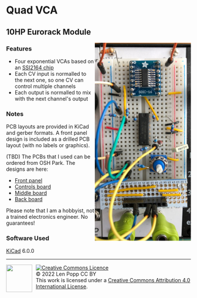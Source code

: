 # Quad VCA

## 10HP Eurorack Module

<img src="VCA-4.jpg" style="float:right">

### Features
- Four exponential VCAs based on an [SSI2164 chip](https://www.soundsemiconductor.com/downloads/ssi2164datasheet.pdf)
- Each CV input is normalled to the next one, so one CV can control multiple channels
- Each output is normalled to mix with the next channel's output

### Notes
PCB layouts are provided in KiCad and gerber formats. A front panel design is included as a drilled PCB layout (with no labels or graphics).

(TBD) The PCBs that I used can be ordered from OSH Park. The designs are here:
- [Front panel](https://oshpark.com/shared_projects/zzz)
- [Controls board](https://oshpark.com/shared_projects/zzz)
- [Middle board](https://oshpark.com/shared_projects/zzz)
- [Back board](https://oshpark.com/shared_projects/zzz)

Please note that I am a hobbyist, not a trained electronics engineer. No guarantees!

### Software Used

[KiCad](https://www.kicad.org/) 6.0.0

<hr /><div><div style="float:left; padding-right:10px;"><img src="https://i0.wp.com/www.oshwa.org/wp-content/uploads/2014/03/oshw-logo-100-px.png" width=71 height=75 /></div><div style="xfloat:left; padding-left:10px;"><a rel="license" href="http://creativecommons.org/licenses/by/4.0/"><img alt="Creative Commons Licence" style="border-width:0;" src="https://i.creativecommons.org/l/by/4.0/88x31.png" /></a><br />© 2022 Len Popp CC BY<br />This work is licensed under a <a rel="license" href="http://creativecommons.org/licenses/by/4.0/">Creative Commons Attribution 4.0 International License</a>.</div></div>